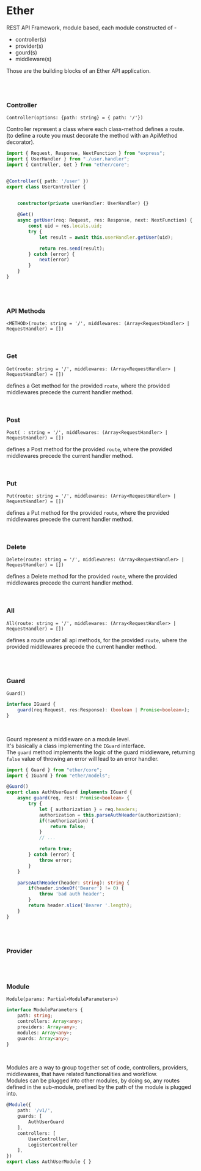 # Ether

REST API Framework, module based, each module constructed of - 
+ controller(s) 
+ provider(s) 
+ gourd(s) 
+ middleware(s)

Those are the building blocks of an Ether API application.

<br>
<br>

### Controller
`Controller(options: {path: string} = { path: '/'})`

Controller represent a class where each class-method defines a route. <br>
(to define a route you must decorate the method with an ApiMethod decorator).

```ts
import { Request, Response, NextFunction } from "express";
import { UserHandler } from "./user.handler";
import { Controller, Get } from "ether/core";


@Controller({ path: '/user' })
export class UserController {


    constructor(private userHandler: UserHandler) {}
    
    @Get()
    async getUser(req: Request, res: Response, next: NextFunction) {
        const uid = res.locals.uid;
        try {
            let result = await this.userHandler.getUser(uid);

            return res.send(result);
        } catch (error) {
            next(error)
        }
    }
}
```

<br>
<br>


### API Methods

`<METHOD>(route: string = '/', middlewares: (Array<RequestHandler> | RequestHandler) = [])`

<br>

### Get 
`Get(route: string = '/', middlewares: (Array<RequestHandler> | RequestHandler) = [])`

defines a Get method for the provided `route`, where the provided middlewares precede the current handler method.

<br>

### Post 
`Post( : string = '/', middlewares: (Array<RequestHandler> | RequestHandler) = [])`

defines a Post method for the provided `route`, where the provided middlewares precede the current handler method.

<br>

### Put 
`Put(route: string = '/', middlewares: (Array<RequestHandler> | RequestHandler) = [])`

defines a Put method for the provided `route`, where the provided middlewares precede the current handler method.

<br>

### Delete 
`Delete(route: string = '/', middlewares: (Array<RequestHandler> | RequestHandler) = [])`

defines a Delete method for the provided `route`, where the provided middlewares precede the current handler method.

<br>

### All 
`All(route: string = '/', middlewares: (Array<RequestHandler> | RequestHandler) = [])`

defines a route under all api methods, for the provided `route`, where the provided middlewares precede the current handler method.

<br>
<br>

### Guard
`Guard()` 

```ts
interface IGuard {
    guard(req:Request, res:Response): (boolean | Promise<boolean>);
} 
```
<br>

Gourd represent a middleware on a module level. <br>
It's basically a class implementing the `IGuard` interface. <br>
The `guard` method implements the logic of the guard middleware, returning `false` value of throwing an error will lead to an error handler. <br>

```ts
import { Guard } from "ether/core";
import { IGuard } from "ether/models";

@Guard() 
export class AuthUserGuard implements IGuard {
    async guard(req, res): Promise<boolean> {
        try {
            let { authorization } = req.headers;
            authorization = this.parseAuthHeader(authorization);
            if(!authorization) {
                return false;   
            }
            // ...

            return true;
        } catch (error) {
            throw error;
        } 
    }

    parseAuthHeader(header: string): string {
        if(header.indexOf('Bearer') != 0) {
            throw 'bad auth header';
        }
        return header.slice('Bearer '.length);
    }
}
```

<br>
<br>

### Provider


<br>
<br>

### Module

`Module(params: Partial<ModuleParameters>)` <br>

```ts
interface ModuleParameters {
    path: string;
    controllers: Array<any>;
    providers: Array<any>;
    modules: Array<any>;
    guards: Array<any>;
}
```

<br>

Modules are a way to group together set of code, controllers, providers, middlewares, that have related functionalities and workflow. <br>
Modules can be plugged into other modules, by doing so, any routes defined in the sub-module, prefixed by the path of the module is plugged into. <br>

```ts
@Module({
    path: '/v1/',
    guards: [
        AuthUserGuard
    ],
    controllers: [
        UserController, 
        LogisterController
    ],
})
export class AuthUserModule { }
```